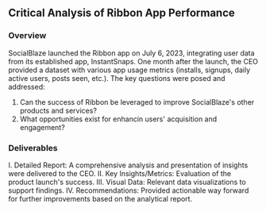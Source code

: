 <h2> Critical Analysis of Ribbon App Performance </h2>
 
<h3>Overview </h3>
SocialBlaze launched the Ribbon app on July 6, 2023, integrating user data from its established app, InstantSnaps. One month after the launch, the CEO provided a dataset with various app usage metrics (installs, signups, daily active users, posts seen, etc.). The key questions were posed and addressed:

1. Can the success of Ribbon be leveraged to improve SocialBlaze's other products and services?
2. What opportunities exist for enhancin users' acquisition and engagement?

<h3>Deliverables</h3>
I. Detailed Report: A comprehensive analysis and presentation of insights were delivered to the CEO.
II. Key Insights/Metrics: Evaluation of the product launch's success.
III. Visual Data: Relevant data visualizations to support findings.
IV. Recommendations: Provided actionable way forward for further improvements based on the analytical report.